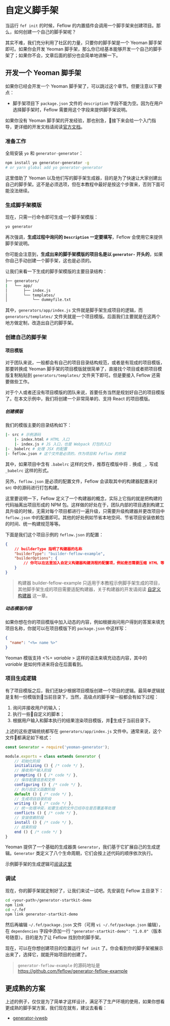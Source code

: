 # 自定义脚手架

当运行 `fef init` 的时候，Feflow 的内置插件会调用一个脚手架来创建项目。那么，如何创建一个自己的脚手架呢？

其实不难，我们充分利用了社区的力量，只要你的脚手架是一个 Yeoman 脚手架即可。如果你会开发 Yeoman 脚手架，那么你已经基本能够开发一个自己的脚手架了；如果你不会，文章后面的部分也会简单地讲解一下。

## 开发一个 Yeoman 脚手架

如果你已经会开发一个 Yeoman 脚手架了，可以跳过这个章节。但要注意以下要点：

* 脚手架项目下 `package.json` 文件的 `description` 字段不能为空。因为在用户选择脚手架时，Feflow 需要用这个字段来提供脚手架说明。

如果你没有 Yeoman 脚手架的开发经验，那也别急，接下来会给一个入门指导，更详细的开发文档请阅读[官方文档](https://yeoman.io/authoring/)。

### 准备工作

全局安装 `yo` 和 `generator-generator`：

```sh
npm install yo generator-generator -g
# or yarn global add yo generator-generator
```

这里借助了 Yeoman 以及他们写的脚手架生成器，目的是为了快速让大家创建出自己的脚手架。这不是必须选项，但在本教程中最好是按这个步骤来，否则下面可能没法继续。

### 生成脚手架模版

现在，只需一行命令即可生成一个脚手架模版：

```sh
yo generator
```

再次强调，**生成过程中询问的 `Description` 一定要填写**，Feflow 会使用它来提供脚手架说明。

你可能会注意到，**生成出来的脚手架模版的项目名是以 `generator-` 开头的**，如果你自己手动创建一个脚手架，这也是必须的。

让我们来看一下生成的脚手架模版的主要目录结构：

```sh
├── generators/
|   └── app/
│       ├── index.js
│       └── templates/
│           └── dummyfile.txt
```

其中，`generators/app/index.js` 文件就是脚手架生成项目的逻辑，而 `generators/templates/` 文件夹就是一个项目模版。后面我们主要就是在这两个地方做定制，改造出自己的脚手架。

### 创建自己的脚手架

#### 项目模版

对于团队来说，一般都会有自己的项目目录结构规范，或者是有现成的项目模版，那要转换成 Yeoman 脚手架的项目模版就很简单了，直接找个项目或者把项目模版复制粘贴到 `generators/templates/` 文件夹下即可。但是要接入 Feflow 还需要做些工作。

对于个人或者还没有项目模版的团队来说，首要任务当然是规划好自己的项目模版了。在本文示例中，我们将创建一个非常简单的、支持 React 的项目模版。

##### 创建模版

我们的模版主要的目录结构如下：

```sh
|- src # 示例源码
    |- index.html # HTML 入口
    |- index.js # JS 入口，也是 Webpack 打包的入口
|- _babelrc # 处理 JSX 的配置
|- feflow.json # 这个文件是必须的，作为项目和 Feflow 的桥梁
```

其中，如果项目中含有 `.babelrc` 这样的文件，推荐在模版中将 `.` 换成 `_`，写成 `_babelrc` 这样的形式。

另外，`feflow.json` 是必须的配置文件，Feflow 会读取其中的构建器配置来对 src 中的源码进行打包构建。

这里要说明一下，Feflow 定义了一个构建器的概念，实际上它指的就是把构建的代码抽离出项目形成的 NPM 包。这样做的好处在于，团队内部的项目遇到构建工具升级的时候，无需对每个项目都进行一遍升级，只需要升级构建器并更改项目中 `feflow.json` 中的配置即可。其他的好处例如节省本地空间、节省项目安装依赖包的时间、统一构建规范等等。

下面是我们这个项目示例的 `feflow.json` 的配置：

```json
{
    // builderType 指明了构建器的名称
    "builderType": "builder-feflow-example",
    "builderOptions": {
        // 你可以在这里加入自定义构建器构建流程的配置项，例如是否需要压缩 HTML 等
    }
}
```

> 构建器 builder-feflow-example 只适用于本教程示例脚手架生成的项目，其他脚手架生成的项目需要适配构建器，关于构建器的开发请阅读 [自定义构建器](./advance-builder-custom.md) 这一章。

##### 动态模版内容

如果你想在你的项目模版中加入动态的内容，例如根据询问用户得到的答案来填充项目名称，你就可以在项目模版下的 `package.json` 中这样写：

```json
{
  "name": "<%= name %>"
}
```

Yeoman 模版支持 <%= *variable* > 这样的语法来填充动态内容，其中的 *variable* 是如何传进来将会在后面看到。

### 项目生成逻辑

有了项目模版之后，我们还缺少根据项目模版创建一个项目的逻辑。最简单逻辑就是复制一份模版到当前目录下，当然，高级点的脚手架一般都会有如下过程：

1. 询问并接收用户的输入；
1. 执行一些自定义的脚本；
1. 根据用户输入和脚本执行的结果渲染项目模版，并生成于当前目录下。

上述的这些逻辑统统都写在 `generators/app/index.js` 文件中。通常来说，这个文件都满足如下格式：

```js
const Generator = require('yeoman-generator');

module.exports = class extends Generator {
    // 初始化阶段
    initializing () { /* code */ },
    // 接收用户输入阶段
    prompting () { /* code */ },
    // 保存配置信息和文件
    configuring () { /* code */ },
    // 执行自定义函数阶段
    default () { /* code */ },
    // 生成项目目录阶段
    writing () { /* code */ },
    // 统一处理冲突，如要生成的文件已经存在是否覆盖等处理
    conflicts () { /* code */ },
    // 安装依赖阶段
    install () { /* code */ },
    // 结束阶段
    end () { /* code */ }
}
```

Yeoman 提供了一个基础的生成器类 `Generator`，我们基于它扩展自己的生成逻辑。`Generator` 类定义了八个生命周期，它们会按上述代码的顺序依次执行。

示例脚手架的生成逻辑可[阅读这里](https://github.com/feflow/generator-feflow-example/blob/master/generators/app/index.js)

### 调试

现在，你的脚手架就定制好了，让我们来试一试吧。先安装在 Feflow 主目录下：

```sh
cd <your-path>/generator-startkit-demo
npm link
cd ~/.fef
npm link generator-startkit-demo
```

然后再编辑 `~/.fef/package.json` 文件（可用 `vi ~/.fef/package.json` 编辑），在 `dependencies` 字段中添加一行 `"generator-startkit-demo": "1.0.0"`（版本号随意）。目的是为了让 Feflow 找到你的脚手架。

现在，可以在你想创建项目的位置运行 `fef init` 了。你会看到你的脚手架被展示出来了，选择它，就能开始项目的创建了。

> `generator-feflow-example` 的源码地址是 https://github.com/feflow/generator-feflow-example

## 更成熟的方案

上述的例子，仅仅是为了简单才这样设计，满足不了生产环境的使用，如果你想看更成熟的脚手架方案，我们现在就有，建议去看看：

* [generator-ivweb](https://github.com/feflow/generator-ivweb)

